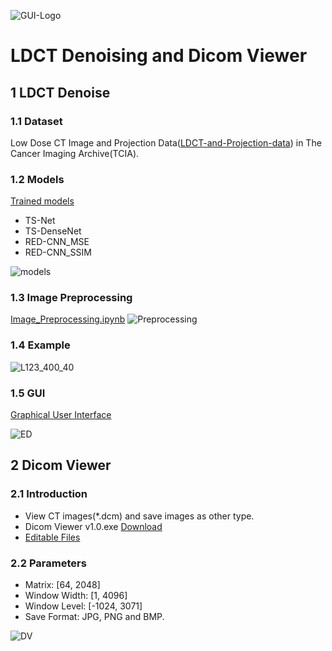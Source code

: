![GUI-Logo](https://user-images.githubusercontent.com/57568342/120915485-7d27e680-c6d6-11eb-8267-43aa8d59709b.png)

# LDCT Denoising and Dicom Viewer
## 1 LDCT Denoise
### 1.1 Dataset
Low Dose CT Image and Projection Data([LDCT-and-Projection-data](https://wiki.cancerimagingarchive.net/pages/viewpage.action?pageId=52758026)) in The Cancer Imaging Archive(TCIA).
### 1.2 Models
[Trained models](https://github.com/BennyZhang-Codes/LDCT-denoising-with-Deep-Learning-and-Dicom-Viewer/tree/main/LDCT_Denoising/GUI/model)
- TS-Net
- TS-DenseNet
- RED-CNN_MSE
- RED-CNN_SSIM  

![models](https://user-images.githubusercontent.com/57568342/120911784-9d4aac00-c6bc-11eb-9e60-397efa554071.png)

### 1.3 Image Preprocessing
[Image_Preprocessing.ipynb](https://github.com/BennyZhang-Codes/LDCT-denoising-with-Deep-Learning-and-Dicom-Viewer/blob/main/LDCT_Denoising/Image_Preprocessing.ipynb)
![Preprocessing](https://user-images.githubusercontent.com/57568342/120915757-24f1e400-c6d8-11eb-9cc5-c3e7983a037f.png)

### 1.4 Example
![L123_400_40](https://user-images.githubusercontent.com/57568342/120917609-bbc39e00-c6e2-11eb-974e-b01bbc78e0fc.png)

### 1.5 GUI
[Graphical User Interface](https://github.com/BennyZhang-Codes/LDCT-denoising-with-Deep-Learning-and-Dicom-Viewer/tree/main/LDCT_Denoising/GUI)  

![ED](https://user-images.githubusercontent.com/57568342/120898944-cdb02d00-c65f-11eb-9859-38324cc9d418.png)

## 2 Dicom Viewer
### 2.1 Introduction
- View CT images(*.dcm) and save images as other type.
- Dicom Viewer v1.0.exe    [Download](https://github.com/BennyZhang-Codes/LDCT-denoising-with-Deep-Learning-and-Dicom-Viewer/releases/download/v1.0/Dicom.Viewer.1.0.exe)
- [Editable Files](https://github.com/BennyZhang-Codes/LDCT-denoising-with-Deep-Learning-and-Dicom-Viewer/tree/main/Dicom_Viewer/Editable)

### 2.2 Parameters
- Matrix: [64, 2048]
- Window Width: [1, 4096]
- Window Level: [-1024, 3071]
- Save Format: JPG, PNG and BMP. 

![DV](https://user-images.githubusercontent.com/57568342/120813048-1ee8ef80-c580-11eb-9080-c75fbdd60521.png)
